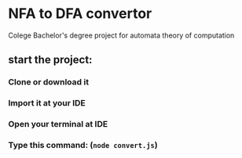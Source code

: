 # NFA to DFA convertor

Colege Bachelor's degree project for automata theory of computation

## start the project:

### Clone or download it

### Import it at your IDE

### Open your terminal at IDE 

### Type this command: (`node convert.js`)
